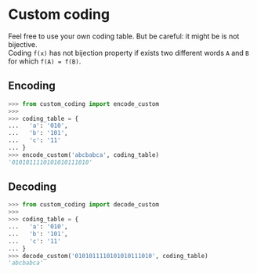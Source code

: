 # Custom coding
Feel free to use your own coding table.
But be careful: it might be is not bijective.  
Coding ```f(x)``` has not bijection property if exists two different
words ```A``` and ```B``` for which ```f(A) = f(B)```.

## Encoding
```python
>>> from custom_coding import encode_custom
>>>
>>> coding_table = {
...   'a': '010',
...   'b': '101',
...   'c': '11'
... }
>>> encode_custom('abcbabca', coding_table)
'0101011110101010111010'
```

## Decoding
```python
>>> from custom_coding import decode_custom
>>>
>>> coding_table = {
...   'a': '010',
...   'b': '101',
...   'c': '11'
... }
>>> decode_custom('0101011110101010111010', coding_table)
'abcbabca'
```
